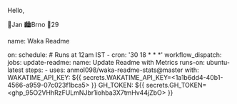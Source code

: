 Hello,

🙋Jan
🏙️Brno
🔞29

<!--START_SECTION:waka-->

name: Waka Readme

on:
  schedule:
    # Runs at 12am IST
    - cron: '30 18 * * *'
  workflow_dispatch:
jobs:
  update-readme:
    name: Update Readme with Metrics
    runs-on: ubuntu-latest
    steps:
      - uses: anmol098/waka-readme-stats@master
        with:
          WAKATIME_API_KEY: ${{ secrets.WAKATIME_API_KEY=<1a1b6dd4-40b1-4566-a959-07c023f1bca5> }}
          GH_TOKEN: ${{ secrets.GH_TOKEN=<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> }}

<!--END_SECTION:waka-->


<!---
Vincasmen/Vincasmen is a ✨ special ✨ repository because its `README.md` (this file) appears on your GitHub profile.
You can click the Preview link to take a look at your changes.
--->
